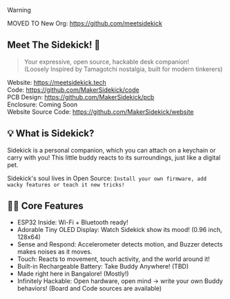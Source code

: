 > [!WARNING]
> MOVED TO New Org: https://github.com/meetsidekick



## Meet The Sidekick! 👋
> Your expressive, open source, hackable desk companion!  
>  (Loosely Inspired by Tamagotchi nostalgia, built for modern tinkerers)

Website: https://meetsidekick.tech  
Code: https://github.com/MakerSidekick/code  
PCB Design: https://github.com/MakerSidekick/pcb  
Enclosure: Coming Soon  
Website Source Code: https://github.com/MakerSidekick/website  

## 💡 What is Sidekick? 
Sidekick is a personal companion, which you can attach on a keychain or carry with you! This little buddy reacts to its surroundings, just like a digital pet.

Sidekick's soul lives in Open Source: `Install your own firmware, add wacky features or teach it new tricks!`

## 👩‍💻 Core Features <!-- TODO Actual specs -->
- ESP32 Inside: Wi-Fi + Bluetooth ready!
- Adorable Tiny OLED Display: Watch Sidekick show its mood! (0.96 inch, 128x64)
- Sense and Respond: Accelerometer detects motion, and Buzzer detects makes noises as it moves.
- Touch: Reacts to movement, touch activity, and the world around it!
- Built-in Rechargeable Battery: Take Buddy Anywhere! (TBD)
- Made right here in Bangalore! (Mostly!)
- Infinitely Hackable: Open hardware, open mind -> write your own Buddy behaviors! (Board and Code sources are available)
<!--

**Here are some ideas to get you started:**

🙋‍♀️ A short introduction - what is your organization all about?
🌈 Contribution guidelines - how can the community get involved?
👩‍💻 Useful resources - where can the community find your docs? Is there anything else the community should know?
🍿 Fun facts - what does your team eat for breakfast?
🧙 Remember, you can do mighty things with the power of [Markdown](https://docs.github.com/github/writing-on-github/getting-started-with-writing-and-formatting-on-github/basic-writing-and-formatting-syntax)
-->
